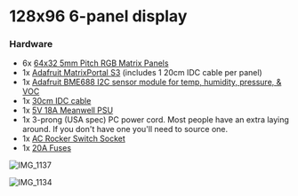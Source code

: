 # 128x96 6-panel display

### Hardware
- 6x [64x32 5mm Pitch RGB Matrix Panels](https://www.adafruit.com/product/2277)
- 1x [Adafruit MatrixPortal S3](https://www.adafruit.com/product/5778) (includes 1 20cm IDC cable per panel)
- 1x [Adafruit BME688 I2C sensor module for temp, humidity, pressure, & VOC](https://www.adafruit.com/product/5046)
- 1x [30cm IDC cable](https://www.amazon.com/dp/B07FZWH9S6)
- 1x [5V 18A Meanwell PSU](https://www.amazon.com/dp/B018TEAPRQ)
- 1x 3-prong (USA spec) PC power cord. Most people have an extra laying around. If you don't have one you'll need to source one.
- 1x [AC Rocker Switch Socket](https://www.amazon.com/dp/B07RQV2NPN)
- 1x [20A Fuses](https://www.amazon.com/dp/B0B1CPZ7XH)




![IMG_1137](https://github.com/DJDevon3/My_Circuit_Python_Projects/assets/49322231/52ab4822-2fde-4b67-8f44-bdc12e0163d2)


![IMG_1134](https://github.com/DJDevon3/My_Circuit_Python_Projects/assets/49322231/b0889211-a171-4b34-a2a6-b2c67033689a)
